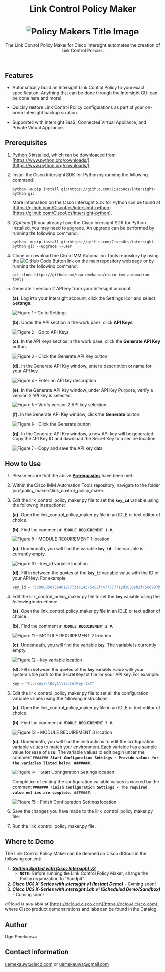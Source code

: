 <h1 align="center">Link Control Policy Maker</h1>

<h1 align="center">
  <img alt="Policy Makers Title Image" title="Policy Makers" src="./assets/Policy_Makers_Title_Graphic.png">
</h1>  

<p align="center">
  The Link Control Policy Maker for Cisco Intersight automates the creation of Link Control Policies.
</p>
<br>

## Features
- Automatically build an Intersight Link Control Policy to your exact specification. Anything that can be done through the Intersight GUI can be done here and more!

- Quickly restore Link Control Policy configurations as part of your on-prem Intersight backup solution.

- Supported with Intersight SaaS, Connected Virtual Appliance, and Private Virtual Appliance.

## Prerequisites
1. Python 3 installed, which can be downloaded from [https://www.python.org/downloads/](https://www.python.org/downloads/).
2. Install the Cisco Intersight SDK for Python by running the following command:
   ```
   python -m pip install git+https://github.com/CiscoUcs/intersight-python.git
   ```
   More information on the Cisco Intersight SDK for Python can be found at [https://github.com/CiscoUcs/intersight-python](https://github.com/CiscoUcs/intersight-python).
3. [_Optional_] If you already have the Cisco Intersight SDK for Python installed, you may need to upgrade. An upgrade can be performed by running the following command:
   ```
   python -m pip install git+https://github.com/CiscoUcs/intersight-python.git --upgrade --user
   ```
4. Clone or download the Cisco IMM Automation Tools repository by using the ![GitHub Code Button](./assets/GitHub_Code_Button.png "GitHub Code Button") link on the main repository web page or by running the following command:
    ```
    git clone https://github.com/ugo-emekauwa/cisco-imm-automation-tools
    ```
5. Generate a version 2 API key from your Intersight account.

    **(a).** Log into your Intersight account, click the Settings icon and select **Settings**.
    
      ![Figure 1 - Go to Settings](./assets/Figure_1_Go_to_Settings.png "Figure 1 - Go to Settings")
      
    **(b).** Under the API section in the work pane, click **API Keys**.
    
      ![Figure 2 - Go to API Keys](./assets/Figure_2_Go_to_API_Keys.png "Figure 2 - Go to API Keys")
      
    **(c).** In the API Keys section in the work pane, click the **Generate API Key** button.
    
      ![Figure 3 - Click the Generate API Key button](./assets/Figure_3_Click_the_Generate_API_Key_button.png "Figure 3 - Click the Generate API Key button")
      
    **(d).** In the Generate API Key window, enter a description or name for your API key.
    
      ![Figure 4 - Enter an API key description](./assets/Figure_4_Enter_an_API_key_description.png "Figure 4 - Enter an API key description")
      
    **(e).** In the Generate API Key window, under API Key Purpose, verify a version 2 API key is selected.
    
      ![Figure 5 - Verify version 2 API key selection](./assets/Figure_5_Verify_version_2_API_key_selection.png "Figure 5 - Verify version 2 API key selection")
      
    **(f).** In the Generate API Key window, click the **Generate** button.
    
      ![Figure 6 - Click the Generate button](./assets/Figure_6_Click_the_Generate_button.png "Figure 6 - Click the Generate button")
      
    **(g).** In the Generate API Key window, a new API key will be generated. Copy the API Key ID and download the Secret Key to a secure location.
    
      ![Figure 7 - Copy and save the API key data](./assets/Figure_7_Copy_and_save_the_API_key_data.png "Figure 7 - Copy and save the API key data")

## How to Use
1. Please ensure that the above [**Prerequisites**](https://github.com/ugo-emekauwa/cisco-imm-automation-tools#prerequisites) have been met.
2. Within the Cisco IMM Automation Tools repository, navigate to the folder \src\policy_makers\link_control_policy_maker.
3. Edit the link_control_policy_maker.py file to set the **`key_id`** variable using the following instructions:

    **(a).** Open the link_control_policy_maker.py file in an IDLE or text editor of choice.
    
    **(b).** Find the comment **`# MODULE REQUIREMENT 1 #`**.
     
      ![Figure 9 - MODULE REQUIREMENT 1 location](./assets/Figure_9_MODULE_REQUIREMENT_1_location.png "Figure 9 - MODULE REQUIREMENT 1 location")
      
    **(c).** Underneath, you will find the variable **`key_id`**. The variable is currently empty.
    
      ![Figure 10 - key_id variable location](./assets/Figure_10_key_id_variable_location.png "Figure 10 - key_id variable location")
      
    **(d).** Fill in between the quotes of the **`key_id`** variable value with the ID of your API key. For example:
      ```py
      key_id = "5c89885075646127773ec143/5c82fc477577712d3088eb2f/5c8987b17577712d302eaaff"
      ```
3. Edit the link_control_policy_maker.py file to set the **`key`** variable using the following instructions:

    **(a).** Open the link_control_policy_maker.py file in an IDLE or text editor of choice.
    
    **(b).** Find the comment **`# MODULE REQUIREMENT 2 #`**.
    
      ![Figure 11 - MODULE REQUIREMENT 2 location](./assets/Figure_11_MODULE_REQUIREMENT_2_location.png "Figure 11 - MODULE REQUIREMENT 2 location")
      
    **(c).** Underneath, you will find the variable **`key`**. The variable is currently empty.
    
      ![Figure 12 - key variable location](./assets/Figure_12_key_variable_location.png "Figure 12 - key variable location")
      
    **(d).** Fill in between the quotes of the **`key`** variable value with your system's file path to the SecretKey.txt file for your API key. For example:
      ```py
      key = "C:\\Keys\\Key1\\SecretKey.txt"
      ```
4. Edit the link_control_policy_maker.py file to set all the configuration variable values using the following instructions:

    **(a).** Open the link_control_policy_maker.py file in an IDLE or text editor of choice.

    **(b).** Find the comment **`# MODULE REQUIREMENT 3 #`**.
    
      ![Figure 13 - MODULE REQUIREMENT 3 location](./assets/Figure_13_MODULE_REQUIREMENT_3_location.png "Figure 13 - MODULE REQUIREMENT 3 location")
      
    **(c).** Underneath, you will find the instructions to edit the configuration variable values to match your environment. Each variable has a sample value for ease of use. The variable values to edit begin under the comment **`####### Start Configuration Settings - Provide values for the variables listed below. #######`**.
      
      ![Figure 14 - Start Configuration Settings location](./assets/Figure_14_Start_Configuration_Settings_location.png "Figure 14 - Start Configuration Settings location")
   
    Completion of editing the configuration variable values is marked by the comment **`####### Finish Configuration Settings - The required value entries are complete. #######`**.
      
      ![Figure 15 - Finish Configuration Settings location](./assets/Figure_15_Finish_Configuration_Settings_location.png "Figure 15 - Finish Configuration Settings location")
5. Save the changes you have made to the link_control_policy_maker.py file.
6. Run the link_control_policy_maker.py file.

## Where to Demo
The Link Control Policy Maker can be demoed on Cisco dCloud in the following content:

1. [**_Getting Started with Cisco Intersight v2_**](https://dcloud2-rtp.cisco.com/content/instantdemo/getting-started-with-cisco-intersight-v2)
    - **`NOTE:`** Before running the Link Control Policy Maker, change the Policy organization to "Sandpit".
2. **_Cisco UCS X-Series with Intersight v1 (Instant Demo)_** - Coming soon!
3. **_Cisco UCS X-Series with Intersight Lab v1 (Scheduled Demo/Sandbox)_** - Coming soon!

dCloud is available at [https://dcloud.cisco.com](https://dcloud.cisco.com), where Cisco product demonstrations and labs can be found in the Catalog.

## Author
Ugo Emekauwa

## Contact Information
uemekauw@cisco.com or uemekauwa@gmail.com
